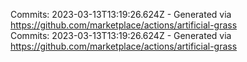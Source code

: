 Commits: 2023-03-13T13:19:26.624Z - Generated via https://github.com/marketplace/actions/artificial-grass
<br>
Commits: 2023-03-13T13:19:26.624Z - Generated via https://github.com/marketplace/actions/artificial-grass
<br>
